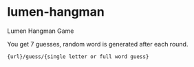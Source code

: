# lumen-hangman
Lumen Hangman Game


You get 7 guesses, random word is generated after each round.

`{url}/guess/{single letter or full word guess}`
